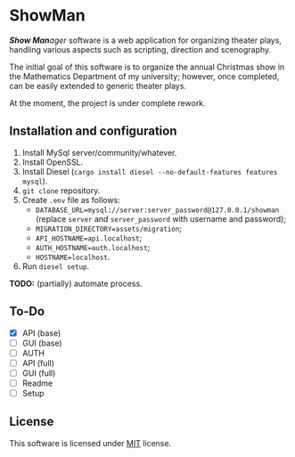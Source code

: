 # ShowMan

_**Show Man**ager_ software is a web application for organizing theater plays, handling various aspects such as scripting, direction and scenography.

The initial goal of this software is to organize the annual Christmas show in the Mathematics Department of my university; however, once completed, can be easily extended to generic theater plays. 

At the moment, the project is under complete rework.

## Installation and configuration

1. Install MySql server/community/whatever.
2. Install OpenSSL.
3. Install Diesel (`cargo install diesel --no-default-features features mysql`).
4. `git clone` repository.
5. Create `.env` file as follows:
    - `DATABASE_URL=mysql://server:server_password@127.0.0.1/showman` (replace `server` and `server_password` with username and password);
    - `MIGRATION_DIRECTORY=assets/migration`;
    - `API_HOSTNAME=api.localhost`;
    - `AUTH_HOSTNAME=auth.localhost`;
    - `HOSTNAME=localhost`.
6. Run `diesel setup`.

**TODO:** (partially) automate process.

## To-Do

- [x] API (base)
- [ ] GUI (base)
- [ ] AUTH
- [ ] API (full)
- [ ] GUI (full)
- [ ] Readme
- [ ] Setup

## License

This software is licensed under [MIT](LICENSE) license.